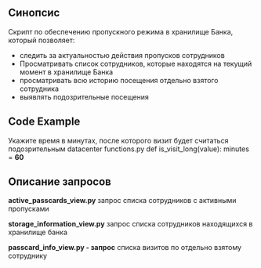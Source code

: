 ## Синопсис

Скрипт по обеспечению пропускного режима в хранилище Банка, который позволяет:
- следить за актуальностью действия пропусков сотрудников
- Просматривать список сотрудников, которые находятся на текущий момент в хранилище Банка
- просматривать всю историю посещения отдельно взятого сотрудника
- выявлять подозрительные посещения

## Code Example

Укажите время в минутах, после которого визит будет считаться подозрительным
datacenter
functions.py
def is_visit_long(value):
  minutes = **60**

## Описание запросов
**active_passcards_view.py**
запрос списка сотрудников с активными пропусками

**storage_information_view.py**
запрос списка сотрудников находящихся в хранилище банка

**passcard_info_view.py - запрос**
списка визитов по отдельно взятому сотруднику
